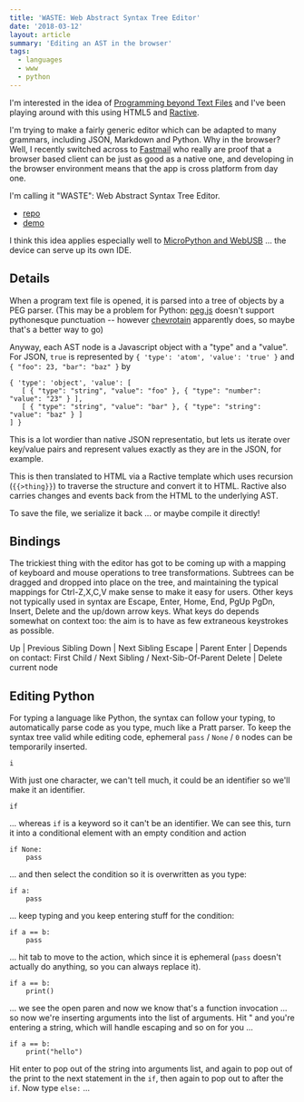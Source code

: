 ```yaml
---
title: 'WASTE: Web Abstract Syntax Tree Editor'
date: '2018-03-12'
layout: article
summary: 'Editing an AST in the browser'
tags:
  - languages
  - www
  - python
---
```


I'm interested in the idea of [Programming beyond Text Files](/art/programming-beyond-text-files/) and
I've been playing around with this using HTML5 and [Ractive](https://ractive.js.org/).

I'm trying to make a fairly generic editor which can be adapted to many grammars, including
JSON, Markdown and Python.  Why in the browser?  Well, I recently switched across to 
[Fastmail](https://fastmail.com/) who really are proof that a browser based client can be 
just as good as a native one, and developing in the browser environment means that the 
app is cross platform from day one.

I'm calling it "WASTE": Web Abstract Syntax Tree Editor.

* [repo](https://github.com/nickzoic/waste/)
* [demo](https://nickzoic.github.io/waste/waste.html)

I think this idea applies especially well to [MicroPython and WebUSB](/art/micropython-webusb/) ...
the device can serve up its own IDE.

## Details

When a program text file is opened, it is parsed into a tree of objects by a PEG parser.
(This may be a problem for Python: [peg.js](https://pegjs.org/) doesn't support
pythonesque punctuation -- however [chevrotain](https://github.com/SAP/chevrotain) apparently
does, so maybe that's a better way to go)

Anyway, each AST node is a Javascript object with a "type" and a "value".  
For JSON, `true` is represented by `{ 'type': 'atom', 'value': 'true' }`
and `{ "foo": 23, "bar": "baz" }` by

```
{ 'type': 'object', 'value': [
   [ { "type": "string", "value": "foo" }, { "type": "number": "value": "23" } ],
   [ { "type": "string", "value": "bar" }, { "type": "string": "value": "baz" } ]
] }
```

This is a lot wordier than native JSON representatio, but lets us iterate over
key/value pairs and represent values exactly as they are in the JSON, for example.

This is then translated to HTML via a Ractive template which uses recursion
(`{{>thing}}`) to traverse the structure and convert it to HTML.  Ractive also
carries changes and events back from the HTML to the underlying AST.

To save the file, we serialize it back ... or maybe compile it directly!

## Bindings

The trickiest thing with the editor has got to be coming up with a mapping of keyboard
and mouse operations to tree transformations.  Subtrees can be dragged and dropped into 
place on the tree, and maintaining the typical mappings for Ctrl-Z,X,C,V make sense
to make it easy for users.  Other keys not typically used in syntax are Escape, Enter,
Home, End, PgUp PgDn, Insert, Delete and the up/down arrow keys.  What keys do depends
somewhat on context too: the aim is to have as few extraneous keystrokes as possible.

Up | Previous Sibling
Down | Next Sibling
Escape | Parent
Enter | Depends on contact: First Child / Next Sibling / Next-Sib-Of-Parent
Delete | Delete current node

## Editing Python

For typing a language like Python, the syntax can follow your typing, to automatically
parse code as you type, much like a Pratt parser.  To keep the syntax tree valid while
editing code, ephemeral `pass` / `None` / `0` nodes can be temporarily inserted.

    i

With just one character, we can't tell much, it could be an identifier so we'll make it
an identifier.

    if

... whereas `if` is a keyword so it can't be an identifier. We can see this, turn it into
a conditional element with an empty condition and action

    if None:
        pass

... and then select the condition so it is overwritten as you type:

    if a:
        pass

... keep typing and you keep entering stuff for the condition:

    if a == b:
        pass

... hit tab to move to the action, which since it is ephemeral (`pass` doesn't actually do 
anything, so you can always replace it).

    if a == b:
        print()

... we see the open paren and now we know that's a function invocation ... so now we're 
inserting arguments into the list of arguments.  Hit " and you're entering a string, which
will handle escaping and so on for you ...

    if a == b:
        print("hello")

Hit enter to pop out of the string into arguments list, and again to pop out of the
print to the next statement in the `if`, then again to pop out to after the `if`.
Now type `else:` ...

